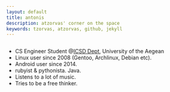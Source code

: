 ```yaml
---
layout: default
title: antonis
description: atzorvas' corner on the space
keywords: tzorvas, atzorvas, github, jekyll
---
```


<div class="row">
  <div class="medium-9 large-7 small-centered column">
    <div class="panel radius mvl">
      <p>
      <ul class="fa-ul">
        <li><i class="fa-li fa fa-check-square"></i>CS Engineer Student @<a href="//www.icsd.aegean.gr/icsd_en">ICSD Dept</a>, University of the Aegean</li>
        <li><i class="fa-li fa fa-check-square"></i>Linux user since 2008 (Gentoo, Archlinux, Debian etc).</li>
        <li><i class="fa-li fa fa-check-square"></i>Android user since 2014.</li>
        <li><i class="fa-li fa fa-check-square"></i>rubyist & pythonista. Java.</li>
        <li><i class="fa-li fa fa-check-square"></i>Listens to a lot of music.</li>
        <li><i class="fa-li fa fa-check-square"></i>Tries to be a free thinker.</li>
      </ul>
      </p>
    </div>
  </div>
</div>


<div class="row">
  <div class="small-12 column text-center">
      <a href="//www.facebook.com/profile.php?id=100001616310273"><i class="fa fa-facebook-square fa-5x"></i></a>
      <a href="//twitter.com/atzorvas"><i class="fa fa-twitter-square fa-5x"></i></a>
      <a href="//github.com/atzorvas"><i class="fa fa-github-square fa-5x"></i></a>
      <a href="//www.linkedin.com/in/atzorvas"><i class="fa fa-linkedin-square fa-5x"></i></a>
      <a href="mailto:antonis@tzorvas.com"><i class="fa fa-envelope-square fa-5x"></i></a>
  </div>
</div>

